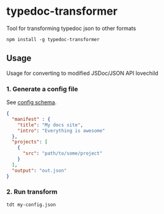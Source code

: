 # typedoc-transformer
Tool for transforming typedoc json to other formats

```
npm install -g typedoc-transformer
```

## Usage

Usage for converting to modified JSDoc/JSON API lovechild

### 1. Generate a config file

See [config schema](https://github.com/asakusuma/typedoc-transformer/blob/e543724decceafe709317e4b0335fbb130ec2bb1/src/lib/cli-interfaces.ts#L5).

```JSON
{
  "manifest" : {
    "title": "My docs site",
    "intro": "Everything is awesome"
  },
  "projects": [
    {
      "src": "path/to/some/project"
    }
  ],
  "output": "out.json"
}
```

### 2. Run transform

```
tdt my-config.json
```